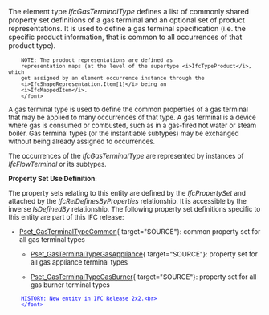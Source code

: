 ﻿The element type _IfcGasTerminalType_ defines a list of commonly shared property set definitions of a gas terminal and an optional set of product representations. It is used to define a gas terminal specification (i.e. the specific product information, that is common to all occurrences of that product type).

> <font size="-1">
		NOTE: The product representations are defined as
		representation maps (at the level of the supertype <i>IfcTypeProduct</i>, which
		get assigned by an element occurrence instance through the
		<i>IfcShapeRepresentation.Item[1]</i> being an
		<i>IfcMappedItem</i>.
    	</font>

A gas terminal type is used to define the common properties of a gas terminal that may be applied to many occurrences of that type. A gas terminal is a device where gas is consumed or combusted, such as in a gas-fired hot water or steam boiler. Gas terminal types (or the instantiable subtypes) may be exchanged without being already assigned to occurrences.

The occurrences of the _IfcGasTerminalType_ are represented by instances of _IfcFlowTerminal_ or its subtypes.

****Property Set Use Definition****:

The property sets relating to this entity are defined by the _IfcPropertySet_ and attached by the _IfcRelDefinesByProperties_ relationship. It is accessible by the inverse _IsDefinedBy_ relationship. The following property set definitions specific to this entity are part of this IFC release:

* [Pset_GasTerminalTypeCommon](../../psd/IfcHvacDomain/Pset_GasTerminalTypeCommon.xml){ target="SOURCE"}: common property set for all gas terminal types 
    * [Pset_GasTerminalTypeGasAppliance](../../psd/IfcHvacDomain/Pset_GasTerminalTypeGasAppliance.xml){ target="SOURCE"}: property set for all gas appliance terminal types 

    * [Pset_GasTerminalTypeGasBurner](../../psd/IfcHvacDomain/Pset_GasTerminalTypeGasBurner.xml){ target="SOURCE"}: property set for all gas burner terminal types 


> <font color="#0000ff" size="-1">
    	HISTORY: New entity in IFC Release 2x2.<br>
    	</font>